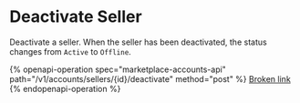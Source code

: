 # Deactivate Seller

Deactivate a seller. When the seller has been deactivated, the status changes from `Active` to `Offline`.

{% openapi-operation spec="marketplace-accounts-api" path="/v1/accounts/sellers/{id}/deactivate" method="post" %}
[Broken link](broken-reference)
{% endopenapi-operation %}
